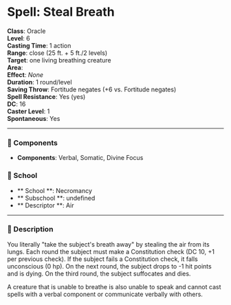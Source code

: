 
# Spell: Steal Breath
**Class**: Oracle  
**Level**: 6  
**Casting Time**: 1 action  
**Range**: close (25 ft. + 5 ft./2 levels)  
**Target**: one living breathing creature  
**Area**:   
**Effect**: _None_  
**Duration**: 1 round/level  
**Saving Throw**: Fortitude negates (+6 vs. Fortitude negates)  
**Spell Resistance**: Yes (yes)  
**DC**: 16  
**Caster Level**: 1  
**Spontaneous**: Yes

---

### 🔮 Components
- **Components**: Verbal, Somatic, Divine Focus

### 🏫 School
- ** School **: Necromancy
- ** Subschool **: undefined
- ** Descriptor **: Air
---

### 📜 Description
You literally "take the subject's breath away" by stealing the air from its lungs. Each round the subject must make a Constitution check (DC 10, +1 per previous check). If the subject fails a Constitution check, it falls unconscious (0 hp). On the next round, the subject drops to -1 hit points and is dying. On the third round, the subject suffocates and dies. 

A creature that is unable to breathe is also unable to speak and cannot cast spells with a verbal component or communicate verbally with others.

